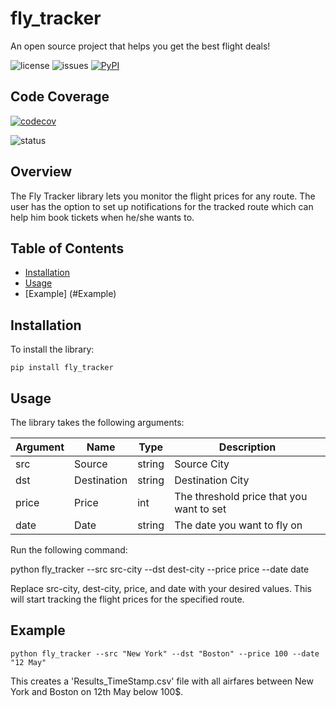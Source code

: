 # fly_tracker
An open source project that helps you get the best flight deals!

![license](https://img.shields.io/github/license/Ritik3111/fly_tracker)
![issues](https://img.shields.io/github/issues/Ritik3111/fly_tracker)
[![PyPI](https://img.shields.io/pypi/v/fly-tracker)](https://pypi.org/project/fly-tracker/)


## Code Coverage

[![codecov](https://codecov.io/gh/Ritik3111/fly_tracker/branch/main/graph/badge.svg)](https://codecov.io/gh/Ritik3111/fly_tracker)

![status](https://img.shields.io/github/actions/workflow/status/Ritik3111/fly_tracker/setup.yml)

## Overview

The Fly Tracker library lets you monitor the flight prices for any route.
The user has the option to set up notifications for the tracked route which can help him book tickets when he/she wants to.

## Table of Contents

- [Installation](#Installation)
- [Usage](#Usage) 
- [Example] (#Example)

## Installation 

To install the library: 

`pip install fly_tracker`

## Usage

The library takes the following arguments:

| Argument | Name | Type | Description
| -------- | -------- | -------- | -------- |
| src | Source | string | Source City |
| dst | Destination | string |Destination City|
| price | Price | int |The threshold price that you want to set|
| date | Date | string | The date you want to fly on |

Run the following command:

python fly_tracker --src src-city --dst dest-city --price price --date date

Replace src-city, dest-city, price, and date with your desired values. This will start tracking the flight prices for the specified route.

## Example

`python fly_tracker --src "New York" --dst "Boston" --price 100 --date "12 May"`

This creates a 'Results_TimeStamp.csv' file with all airfares between New York and Boston on 12th May below 100$.
